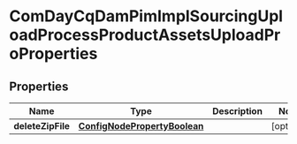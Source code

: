 

# ComDayCqDamPimImplSourcingUploadProcessProductAssetsUploadProProperties

## Properties

Name | Type | Description | Notes
------------ | ------------- | ------------- | -------------
**deleteZipFile** | [**ConfigNodePropertyBoolean**](ConfigNodePropertyBoolean.md) |  |  [optional]



